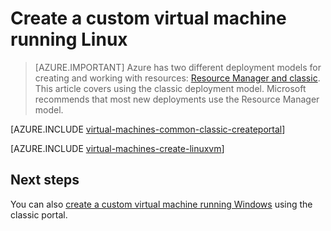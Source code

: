 <properties
	pageTitle="Create a custom Linux virtual machine | Azure"
	description="Learn how to create a custom Linux virtual machine from the Azure classic portal using the classic deployment model."
	services="virtual-machines-linux"
	documentationCenter=""
	authors="cynthn"
	manager="timlt"
	editor="tysonn"
	tags="azure-service-management"/>

<tags
	ms.service="virtual-machines-linux"
	ms.date="03/15/2016"
	wacn.date=""/>


# Create a custom virtual machine running Linux


> [AZURE.IMPORTANT] Azure has two different deployment models for creating and working with resources:  [Resource Manager and classic](/documentation/articles/resource-manager-deployment-model).  This article covers using the classic deployment model. Microsoft recommends that most new deployments use the Resource Manager model.
 

[AZURE.INCLUDE [virtual-machines-common-classic-createportal](../includes/virtual-machines-common-classic-createportal.md)]



[AZURE.INCLUDE [virtual-machines-create-linuxvm](../includes/virtual-machines-create-linuxvm.md)]

## Next steps

You can also [create a custom virtual machine running Windows](/documentation/articles/virtual-machines-windows-classic-createportal) using the classic portal.
